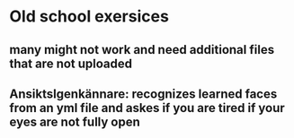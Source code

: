 # Old school exersices
## many might not work and need additional files that are not uploaded

## AnsiktsIgenkännare: recognizes learned faces from an yml file and askes if you are tired if your eyes are not fully open
